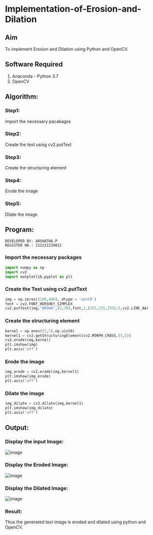 # Implementation-of-Erosion-and-Dilation
## Aim
To implement Erosion and Dilation using Python and OpenCV.
## Software Required
1. Anaconda - Python 3.7
2. OpenCV
## Algorithm:
### Step1:
Import the necessary pacakages

### Step2:
Create the text using cv2.putText

### Step3:
Create the structuring element

### Step4:
Erode the image

### Step5:
Dilate  the image

 
## Program:
```
DEVELOPED BY: ARSHATHA.P
REGISTER NO.: 212222230012
```

###  Import the necessary packages
```py
import numpy as np
import cv2
import matplotlib.pyplot as plt
```
### Create the Text using cv2.putText
```py
img = np.zeros((100,400), dtype = 'uint8')
font = cv2.FONT_HERSHEY_SIMPLEX
cv2.putText(img,"ARSHA",(5,70),font,2,(255,255,255),5,cv2.LINE_AA)
```
###  Create the structuring element
```py
kernel = np.ones((5,5),np.uint8)
kernel1 = cv2.getStructuringElement(cv2.MORPH_CROSS,(5,5))
cv2.erode(img,kernel)
plt.imshow(img)
plt.axis('off')
```
### Erode the image
```py
img_erode = cv2.erode(img,kernel1)
plt.imshow(img_erode)
plt.axis('off')

```
### Dilate the image
```py
img_dilate = cv2.dilate(img,kernel1)
plt.imshow(img_dilate)
plt.axis('off')
```
## Output:

### Display the input Image:
![image](https://github.com/arshatha-palanivel/erosion--dilation/assets/118682484/7146580c-c30a-4c8f-9ff2-0ae3f509bea1)



### Display the Eroded Image:
![image](https://github.com/arshatha-palanivel/erosion--dilation/assets/118682484/4665ece6-9ba5-485d-85f4-161b7f6a94fa)



### Display the Dilated Image:
![image](https://github.com/arshatha-palanivel/erosion--dilation/assets/118682484/04a1c971-ec47-43b9-ad03-dc7914b7edbb)



### Result:
Thus the generated text image is eroded and dilated using python and OpenCV.
